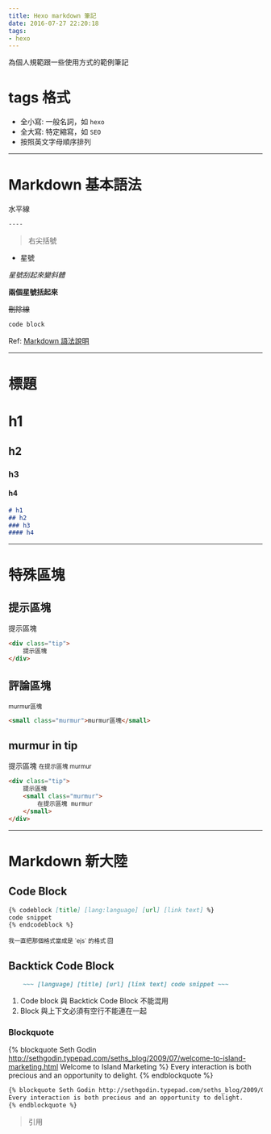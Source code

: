 ```yaml
---
title: Hexo markdown 筆記
date: 2016-07-27 22:20:18
tags:
- hexo
---
```


<div class="tip">
    為個人規範跟一些使用方式的範例筆記
</div>

<!-- more -->

# tags 格式
- 全小寫: 一般名詞，如 `hexo`
- 全大寫: 特定縮寫，如 `SEO`
- 按照英文字母順序排列

----

# Markdown 基本語法

水平線

``` md
----
```

> 右尖括號

* 星號

*星號刮起來變斜體*

**兩個星號括起來**

~~刪除線~~

~~~ bash
code block
~~~

Ref: [Markdown 語法說明](http://markdown.tw/)

----

# 標題

# h1
## h2
### h3
#### h4

``` md
# h1
## h2
### h3
#### h4
```
----

# 特殊區塊

## 提示區塊

<div class="tip">
   提示區塊
</div>

``` html
<div class="tip">
    提示區塊
</div>
```

## 評論區塊

<small class="murmur">murmur區塊</small>

``` html
<small class="murmur">murmur區塊</small>
```

## murmur in tip

<div class="tip">
    提示區塊
    <small class="murmur">
        在提示區塊 murmur
    </small>
</div>

``` html
<div class="tip">
    提示區塊
    <small class="murmur">
        在提示區塊 murmur
    </small>
</div>
```

----

# Markdown 新大陸

## Code Block

``` md
{% codeblock [title] [lang:language] [url] [link text] %}
code snippet
{% endcodeblock %}
```

<small class="murmur">
    我一直把那個格式當成是 `ejs` 的格式 囧
</small>


## Backtick Code Block

``` md test.md https://hexo.io/docs/tag-plugins.html#Backtick-Code-Block #Backtick-Code-Block
    ~~~ [language] [title] [url] [link text] code snippet ~~~

```

<div class="tip">
    <ol>
        <li>Code block 與 Backtick Code Block 不能混用</li>
        <li>Block 與上下文必須有空行不能連在一起</li>
    </ol>
</div>

### Blockquote

{% blockquote Seth Godin http://sethgodin.typepad.com/seths_blog/2009/07/welcome-to-island-marketing.html Welcome to Island Marketing %}
Every interaction is both precious and an opportunity to delight.
{% endblockquote %}

``` md
{% blockquote Seth Godin http://sethgodin.typepad.com/seths_blog/2009/07/welcome-to-island-marketing.html Welcome to Island Marketing %}
Every interaction is both precious and an opportunity to delight.
{% endblockquote %}
```

> 引用
